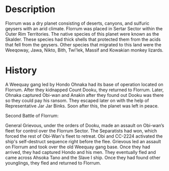 # Description

Florrum was a dry planet consisting of deserts, canyons, and sulfuric geysers with an arid climate.
Florrum was placed in Sertar Sector within the Outer Rim Territories.
The native species of this planet were known as the Skalder.
These species had thick shells that protected them from the acids that fell from the geysers.
Other species that migrated to this land were the Weeqoway, Jawa, Nikto, Bith, Twi'lek, Massif and Kowakian monkey lizards.

# History

A Weequay gang led by Hondo Ohnaka had its base of operation located on Florrum.
After they kidnapped Count Dooku, they returned to Florrum.
Later, Ohnaka captured Obi-wan and Anakin after they found out Dooku was there so they could pay his ransom.
They escaped later on with the help of Representative Jar Jar Binks.
Soon after this, the planet was left in peace.

Second Battle of Florrum:

General Grievous, under the orders of Dooku, made an assault on Obi-wan’s fleet for control over the Florrum Sector.
The Separatists had won, which forced the rest of Obi-Wan's fleet to retreat.
Obi and CC-2224 activated the ship's self-destruct sequence right before the flee.
Grievous led an assault on Florrum and took over the old Weequay gang base.
Once they had arrived, they had captured Hondo and his men.
They eventually fled and came across Ahsoka Tano and the Slave I ship.
Once they had found other younglings, they fled and returned to Florrum.
